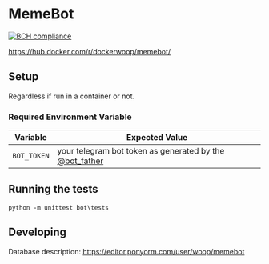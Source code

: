 # MemeBot
[![BCH compliance](https://bettercodehub.com/edge/badge/OhmNoobs/MemeBot?branch=master)](https://bettercodehub.com/)

https://hub.docker.com/r/dockerwoop/memebot/

## Setup
Regardless if run in a container or not.
### Required Environment Variable

| Variable | Expected Value |
|---|---|
| `BOT_TOKEN` | your telegram bot token as generated by the [@bot_father](https://t.me/BotFather) |

## Running the tests
`python -m unittest bot\tests`

## Developing
Database description: https://editor.ponyorm.com/user/woop/memebot